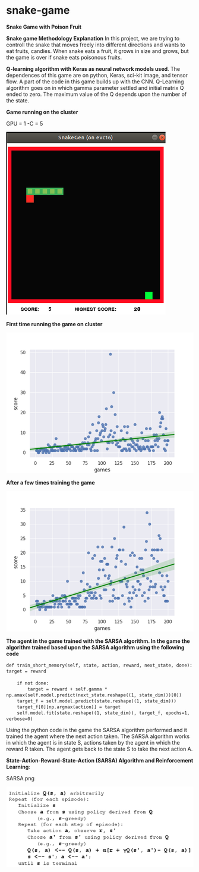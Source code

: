 # snake-game
**Snake Game with Poison Fruit**

**Snake game Methodology Explanation** 
In this project, we are trying to controll the snake that moves freely into different directions and wants to eat fruits, candies. When snake eats a fruit, it grows in size and grows, but the game is over if snake eats poisonous fruits.  

**Q-learning algorithm with Keras as neural network models used**. 
The dependences of this game are on python, Keras, sci-kit image, and tensor flow. A part of the code in this game builds up with the CNN. Q-Learning algorithm goes on in which gamma parameter settled and initial matrix Q ended to zero. The maximum value of the Q depends upon the number of the state.
 
**Game running on the cluster**

GPU = 1 -C = 5


![GitHub Logo](./GameRunning.png)

**First time running the game on cluster**

![GitHub Logo](./Figure0_003.png)     


**After a few times training the game**

![GitHub Logo](./FewTimeTr.png)


**The agent in the game trained with the SARSA algorithm. In
the game the algorithm trained based upon the SARSA algorithm using the following code**

    def train_short_memory(self, state, action, reward, next_state, done):
    target = reward

        if not done:
            target = reward + self.gamma *
    np.amax(self.model.predict(next_state.reshape((1, state_dim)))[0])
        target_f = self.model.predict(state.reshape((1, state_dim)))
        target_f[0][np.argmax(action)] = target
        self.model.fit(state.reshape((1, state_dim)), target_f, epochs=1, verbose=0)
    
Using the python code in the game the SARSA algorithm performed and it trained the agent
where the next action taken. The SARSA algorithm works in which the agent is in state S,
actions taken by the agent in which the reward R taken. The agent gets back to the state S to take
the next action A.

**State-Action-Reward-State-Action (SARSA) Algorithm and Reinforcement Learning**:


SARSA.png

![GitHub Logo](./SARSA.png)






